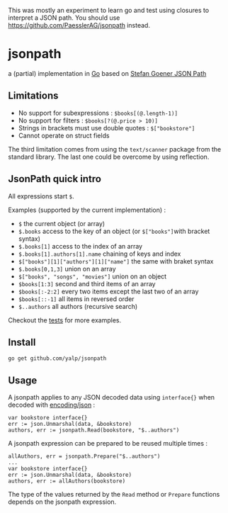 This was mostly an experiment to learn go and test using closures to interpret a JSON path.
You should use https://github.com/PaesslerAG/jsonpath instead.

# jsonpath

a (partial) implementation in [Go](http://golang.org) based on [Stefan Goener JSON Path](http://goessner.net/articles/JsonPath/)

## Limitations

* No support for subexpressions : `$books[(@.length-1)]`
* No support for filters : `$books[?(@.price > 10)]`
* Strings in brackets must use double quotes : `$["bookstore"]`
* Cannot operate on struct fields

The third limitation comes from using the `text/scanner` package from the standard library.
The last one could be overcome by using reflection.

## JsonPath quick intro

All expressions start `$`.

Examples (supported by the current implementation) :
 * `$` the current object (or array)
 * `$.books` access to the key of an object (or `$["books"]`with bracket syntax)
 * `$.books[1]` access to the index of an array
 * `$.books[1].authors[1].name` chaining of keys and index
 * `$["books"][1]["authors"][1]["name"]` the same with braket syntax
 * `$.books[0,1,3]` union on an array
 * `$["books", "songs", "movies"]` union on an object
 * `$books[1:3]` second and third items of an array
 * `$books[:-2:2]` every two items except the last two of an array
 * `$books[::-1]` all items in reversed order
 * `$..authors` all authors (recursive search)

Checkout the [tests](jsonpath_test.go) for more examples.

## Install

    go get github.com/yalp/jsonpath

## Usage

A jsonpath applies to any JSON decoded data using `interface{}` when decoded with [encoding/json](http://golang.org/pkg/encoding/json/) :

    var bookstore interface{}
    err := json.Unmarshal(data, &bookstore)
    authors, err := jsonpath.Read(bookstore, "$..authors")

A jsonpath expression can be prepared to be reused multiple times :

    allAuthors, err = jsonpath.Prepare("$..authors")
    ...
    var bookstore interface{}
    err := json.Unmarshal(data, &bookstore)
    authors, err := allAuthors(bookstore)

The type of the values returned by the `Read` method or `Prepare` functions depends on the jsonpath expression.

